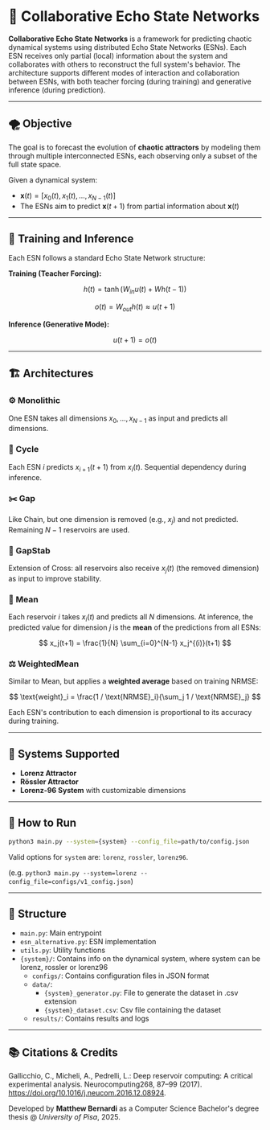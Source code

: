 # 🤖 Collaborative Echo State Networks

**Collaborative Echo State Networks** is a framework for predicting chaotic dynamical systems using distributed Echo State Networks (ESNs). Each ESN receives only partial (local) information about the system and collaborates with others to reconstruct the full system's behavior. The architecture supports different modes of interaction and collaboration between ESNs, with both teacher forcing (during training) and generative inference (during prediction).

---

## 🌪️ Objective

The goal is to forecast the evolution of **chaotic attractors** by modeling them through multiple interconnected ESNs, each observing only a subset of the full state space.

Given a dynamical system:
- $\mathbf{x}(t) = [x_0(t), x_1(t), ..., x_{N-1}(t)]$
- The ESNs aim to predict $\mathbf{x}(t+1)$ from partial information about $\mathbf{x}(t)$

---

## 🧠 Training and Inference

Each ESN follows a standard Echo State Network structure:

**Training (Teacher Forcing):**

$$
h(t) = \tanh(W_{in} u(t) + W h(t-1))
$$

$$
o(t) = W_{out} h(t) \approx u(t+1)
$$

**Inference (Generative Mode):**

$$
u(t+1) = o(t)
$$

---

## 🏗️ Architectures

### ⚙️ Monolithic

One ESN takes all dimensions $x_0, ..., x_{N-1}$ as input and predicts all dimensions.

### 🔄 Cycle

Each ESN $i$ predicts $x_{i+1}(t+1)$ from $x_i(t)$. Sequential dependency during inference.

### ✂️ Gap

Like Chain, but one dimension is removed (e.g., $x_j$) and not predicted. Remaining $N-1$ reservoirs are used.

### 🔧 GapStab

Extension of Cross: all reservoirs also receive $x_j(t)$ (the removed dimension) as input to improve stability.

### 🧮 Mean

Each reservoir $i$ takes $x_i(t)$ and predicts all $N$ dimensions. At inference, the predicted value for dimension $j$ is the **mean** of the predictions from all ESNs:

$$
x_j(t+1) = \frac{1}{N} \sum_{i=0}^{N-1} x_j^{(i)}(t+1)
$$

### ⚖️ WeightedMean

Similar to Mean, but applies a **weighted average** based on training NRMSE:

$$
\text{weight}_i = \frac{1 / \text{NRMSE}_i}{\sum_j 1 / \text{NRMSE}_j}
$$

Each ESN's contribution to each dimension is proportional to its accuracy during training.

---

## 🧪 Systems Supported

- **Lorenz Attractor**
- **Rössler Attractor**
- **Lorenz-96 System** with customizable dimensions

---

## 🚀 How to Run

```bash
python3 main.py --system={system} --config_file=path/to/config.json
```
Valid options for `system` are: `lorenz`, `rossler`, `lorenz96`.

(e.g. `python3 main.py --system=lorenz --config_file=configs/v1_config.json`)

---

## 📁 Structure
- `main.py`: Main entrypoint
- `esn_alternative.py`: ESN implementation
- `utils.py`: Utility functions
- `{system}/`: Contains info on the dynamical system, where system can be lorenz, rossler or lorenz96
    - `configs/`: Contains configuration files in JSON format
    - `data/`:
        - `{system}_generator.py`: File to generate the dataset in .csv extension
        - `{system}_dataset.csv`: Csv file containing the dataset
    - `results/`: Contains results and logs

---

## 📚 Citations & Credits
Gallicchio,  C.,  Micheli,  A.,  Pedrelli,  L.: Deep  reservoir  computing:
A  critical  experimental  analysis.    Neurocomputing268,  87–99  (2017).
https://doi.org/10.1016/j.neucom.2016.12.08924.

Developed by **Matthew Bernardi** as a Computer Science Bachelor's degree thesis @ *University of Pisa*, 2025.
